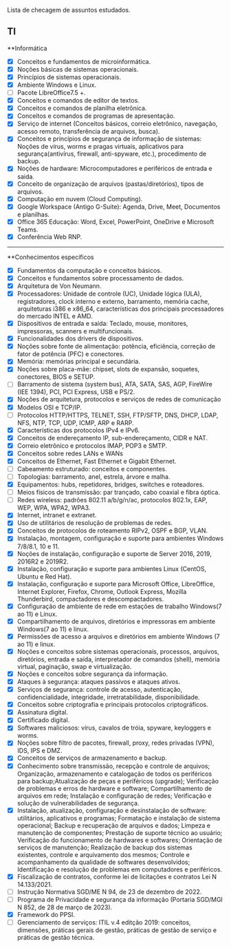 Lista de checagem de assuntos estudados.

## TI

**Informática

- [x] Conceitos e fundamentos de microinformática.
- [x] Noções básicas de sistemas operacionais.
- [x] Princípios de sistemas operacionais.
- [x] Ambiente Windows e Linux.
- [ ] Pacote LibreOffice7.5 +.
- [x] Conceitos e comandos de editor de textos.
- [x] Conceitos e comandos de planilha eletrônica.
- [x] Conceitos e comandos de programas de apresentação.
- [x] Serviço de internet (Conceitos básicos, correio eletrônico, navegação, acesso remoto, transferência de arquivos, busca).
- [x] Conceitos e princípios de segurança de informação de sistemas: Noções de vírus, worms e pragas virtuais, aplicativos para segurança(antivírus, firewall, anti-spyware, etc.), procedimento de backup.
- [x] Noções de hardware: Microcomputadores e periféricos de entrada e saida.
- [x] Conceito de organização de arquivos (pastas/diretórios), tipos de arquivos.
- [x] Computação em nuvem (Cloud Computing).
- [x] Google Workspace (Antigo G-Suite): Agenda, Drive, Meet, Documentos e planilhas.
- [x] Office 365 Educação: Word, Excel, PowerPoint, OneDrive e Microsoft Teams.
- [x] Conferência Web RNP.

---
**Conhecimentos específicos

- [x] Fundamentos da computação e conceitos básicos.
- [x] Conceitos e fundamentos sobre processamento de dados.
- [x] Arquitetura de Von Neumann.
- [x] Processadores: Unidade de controle (UC), Unidade lógica (ULA), registradores, clock interno e externo, barramento, memória cache, arquiteturas i386 e x86_64, características dos principais processadores do mercado INTEL e AMD.
- [x] Dispositivos de entrada e saída: Teclado, mouse, monitores, impressoras, scanners e multifuncionais.
- [x] Funcionalidades dos drivers de dispositivos.
- [x] Noções sobre fonte de alimentação: potência, eficiência, correção de fator de potência (PFC) e conectores.
- [x] Memória: memórias principal e secundária.
- [x] Noções sobre placa-mãe: chipset, slots de expansão, soquetes, conectores, BIOS e SETUP.
- [ ] Barramento de sistema (system bus), ATA, SATA, SAS, AGP, FireWire (IEE 1394), PCI, PCI Express, USB e PS/2.
- [x] Noções de arquitetura, protocolos e serviços de redes de comunicação
- [x] Modelos OSI e TCP/IP.
- [ ] Protocolos HTTP/HTTPS, TELNET, SSH, FTP/SFTP, DNS, DHCP, LDAP, NFS, NTP, TCP, UDP, ICMP, ARP e RARP.
- [x] Características dos protocolos IPv4 e IPv6.
- [x] Conceitos de endereçamento IP, sub-endereçamento, CIDR e NAT.
- [x] Correio eletrônico e protocolos IMAP, POP3 e SMTP.
- [x] Conceitos sobre redes LANs e WANs
- [x] Conceitos de Ethernet, Fast Ethernet e Gigabit Ethernet.
- [ ] Cabeamento estruturado: conceitos e componentes.
- [ ] Topologias: barramento, anel, estrela, árvore e malha.
- [x] Equipamentos: hubs, repetidores, bridges, switches e roteadores.
- [ ] Meios físicos de transmissão: par trançado, cabo coaxial e fibra óptica.
- [ ] Redes wireless: padrões 802.11 a/b/g/n/ac, protocolos 802.1x, EAP, WEP, WPA, WPA2, WPA3.
- [x] Internet, intranet e extranet.
- [x] Uso de utilitários de resolução de problemas de redes.
- [x] Conceitos de protocolos de roteamento RIPv2, OSPF e BGP, VLAN.
- [x] Instalação, montagem, configuração e suporte para ambientes Windows 7/8/8.1, 10 e 11.
- [x] Noções de instalação, configuração e suporte de Server 2016, 2019, 2016R2 e 2019R2.
- [x] Instalação, configuração e suporte para ambientes Linux (CentOS, Ubuntu e Red Hat).
- [x] Instalação, configuração e suporte para Microsoft Office, LibreOffice, Internet Explorer, Firefox, Chrome, Outlook Express, Mozilla Thunderbird, compactadores e descompactadores.
- [x] Configuração de ambiente de rede em estações de trabalho Windows(7 ao 11) e Linux.
- [x] Compartilhamento de arquivos, diretórios e impressoras em ambiente Windows(7 ao 11) e linux.
- [x] Permissões de acesso a arquivos e diretórios em ambiente Windows (7 ao 11) e linux.
- [x] Noções e conceitos sobre sistemas operacionais, processos, arquivos, diretórios, entrada e saída, interpretador de comandos (shell), memória virtual, paginação, swap e virtualização.
- [x] Noções e conceitos sobre segurança da informação.
- [x] Ataques à segurança: ataques passivos e ataques ativos.
- [x] Serviços de segurança: controle de acesso, autenticação, confidencialidade, integridade, irretratabilidade, disponibilidade.
- [x] Conceitos sobre criptografia e principais protocolos criptográficos.
- [x] Assinatura digital.
- [x] Certificado digital.
- [x] Softwares maliciosos: vírus, cavalos de tróia, spyware, keyloggers e worms.
- [x] Noções sobre filtro de pacotes, firewall, proxy, redes privadas (VPN), IDS, IPS e DMZ.
- [x] Conceitos de serviços de armazenamento e backup.
- [x] Conhecimento sobre transmissão, recepção e controle de arquivos; Organização, armazenamento e catalogação de todos os periféricos para backup;Atualização de peças e periféricos (upgrade);  Verificação de problemas e erros de hardware e software; Compartilhamento de arquivos em rede; Instalação e configuração de redes; Verificação e solução de vulnerabilidades de segurança.
- [x] Instalação, atualização, configuração e desinstalação de software: utilitários, aplicativos e programas; Formatação e instalação de sistema operacional; Backup e recuperação de arquivos e dados; Limpeza e manutenção de componentes; Prestação de suporte técnico ao usuário; Verificação do funcionamento de hardwares e softwares; Orientação de serviços de manutenção; Realização de backup dos sistemas existentes, controle e arquivamento dos mesmos; Controle e acompanhamento da qualidade de softwares desenvolvidos; Identificação e resolução de problemas em computadores e periféricos.
- [x] Fiscalização de contratos, conforme lei de licitações e contratos Lei N 14.133/2021.
- [ ] Instrução Normativa SGD/ME N 94, de 23 de dezembro de 2022.
- [ ] Programa de Privacidade e segurança da informação (Portaria SGD/MGI N 852, de 28 de março de 2023).
- [x] Framework do PPSI.
- [ ] Gerenciamento de serviços: ITIL v.4 editção 2019: conceitos, dimensões, práticas gerais de gestão, práticas de gestão de serviço e práticas de gestão técnica.
